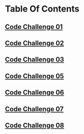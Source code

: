 # Table Of Contents

## [Code Challenge 01](./code-challenge-01/README.md)

## [Code Challenge 02](./code-challenge-02/README.md)

## [Code Challenge 03](./code-challenge-03/README.md)

## [Code Challenge 05](./code-challenge-05/README.md)

## [Code Challenge 06](./code-challenge-06/README.md)

## [Code Challenge 07](./code-challenge-07/README.md)

## [Code Challenge 08](./code-challenge-08/README.md)